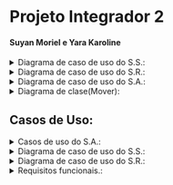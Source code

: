 # Projeto Integrador 2 
#### Suyan Moriel e Yara Karoline




<details><summary>Diagrama de caso de uso do S.S.:</summary>
<p>
 
 ### Diagrama de caso de uso do S.S.:
 </p>
</details>

<details><summary>Diagrama de caso de uso do S.R.:</summary>
<p>
 
 ### Diagrama de caso de uso do S.R.:
 
 ![diagramasr](sr-diagrama-caso-de-uso-2.png)

</p>
</details>


<details><summary>Diagrama de caso de uso do S.A.:</summary>
<p>

### Diagrama de caso de uso do S.A.:

 ![diagramasa](sa-diagrama-caso-de-uso.png)

</p>
</details>

<details><summary>Diagrama de clase(Mover):</summary>
<p>

### Diagrama de Classe (Mover):

![diagrama classe mover](diagrama-classe-mover.png)

</p>
</details>

## Casos de Uso:

<details><summary>Casos de uso do S.A.:</summary>
<p>
 
### Caso de uso S.A.:
##### Nome: Verifica tabuleiro
* Identificador: CSU.SA 01
* Sumário: Inicia a conexão entre S.A S.S
* Ator primário: S.S

###### Fluxo principal:

1. S.S envia ao S.A uma mensagem contendo o nome do robô, cor e senha. 

2. S.A válida os dados ou não.

###### Fluxo de exceções: 

1. Senha errada o Login errado:

2. Simplesmente envia uma mensagem ao S.S informando-o que não foi possível conectar devido a login e/ou senha errado(s)


##### Nome: Acessa histórico
* Identificador: CSU.SA 02
* Sumário: Envia histórico de partidas ao cliente. 
* Ator primário: S.A.
* Précondições: CSU.SA 01

###### Fluxo principal:	
1. S.S. solicita histórico de partidas ao S.A. 

2. S.A procura em seu banco de dados o histórico daquele cliente 
Caso tenha algo, envia o histórico, caso contrário informa que não há histórico.  

##### Nome: Inicia partida. 
* Identificador: CSU.SA 03
* Sumário: Inicia a partida, sorteando as caças e informando aos robôs suas posições
* Ator primário: S.A

###### Fluxo principal:	
1. Gera as posições das caças 
 
2. Informa a todos as posições das caças. 

3. Espera ack de todos para iniciar de fato.

###### Fluxo de exeção
* Não recebeu ack de todos os robôs: Envia posições novamente 


##### Nome: Valida caça. 
* Identificador: CSU.SA 04
* Sumário: Válida ou não a caça de um robô 
* Ator primário: SA.
* A partida ter começado (CSU.SA 03)

###### Fluxo principal:	

1. Recebe mensagem de caça obtida de algum determinado S.S

2. S.A verifica se realmente aquela caça é válida ou não

3. Caso seja validada, incrementa o placar e atualiza as caças, informado aos outros S.S.




##### Nome: Recebe informações dos robôs. 
* Identificador: CSU.SA 05
* Sumário: Recebe dados de movimentação dos robôs.
* Précondições: CSU.SA 03
* Ator primário: S.A.

###### Fluxo principal:	

1. S.S informa a posição de seu respectivo robô ao S.A 

2. S.A processa a informação 

3. S.A informa ao S.S a posição de outros robôs para evitar colisões. 

##### Nome: Declara vencedor
* Identificador: CSU.SA 06
* Sumário: Finaliza uma partida declarando o vencedor. 
* Ator primário: S.A. 
* Précondições: CSU.SA 03

###### Fluxo principal: 

1. Calcula a pontuação 

2. Informa a pontuação aos jogadores. 

3. Salva histórico de partida.


##### Nome: Pausa
* Identificador: CSU.SA 07
* Sumário: Pausa a partida caso o árbitro decida.
* Ator primário: S.A. 
* Précondições: CSU.SA 03
###### Fluxo principal: 

1. Envia mensagem de pause para os S.S.

2. Espera ACK

3. Uma vez todos os ACKs recebido, aguarda o recomeço da partida. 

4. Recomeça a partida de onde fora pausada. 

</p>
</details>

<details><summary>Diagrama de caso de uso do S.S.:</summary>
<p>
 
### Caso de uso S.S.:
 
 </p>
 </details>
 
 
 <details><summary>Diagrama de caso de uso do S.R.:</summary>
<p>
 
### Caso de uso S.R.:

</p>
 </details>




 <details><summary>Requisitos funcionais.:</summary>
<p>
 
## Requisitos funcionais:
RF01 O sistema deve permitir criação e gerência de cadastro de um robô.

RF02 O sistema de deve manter um histórico das partidas realizadas.

RF03 O sistema deve ser capaz de fazer a autenticação dos robôs cadastrados.

RF04 os robôs devem ser capazes de operar nos modos manual e autônomo.

RF05 O sistema deve validar e contabilizar as caças já encontradas pelo robô.

RF06 O sistema deve dar início a partida, sortear os locais das caças e informá-los aos robôs.

RF07 O sistema deve prover uma interface de monitoramento para o robô em modo autônomo.

RF08 O sistema deve prover uma interface de controle e monitoramento para os robôs em modo manual.

RF09 O sistema deve permitir que, quando em modo autônomo, o robô execute os movimentos programados a partir do algoritmo implementado.

RF010 O sistema deve permitir pausa e reset da partida.

RF011 O sistema deve permitir que os resultados do jogo sejam vistos pelos espectadores em tempo real.

RF012 O sistema não deve permitir que os robôs se choquem.

RF013 O sistema deve declarar um vencedor assim que todas as caças forem encontradas.

RF014 O sistema pode ter N competidores *

RF015 O sistema deve projetar informações no tabuleiro (Caças ativas, Caças encontradas, e placar) 

 </p>
 </details>
